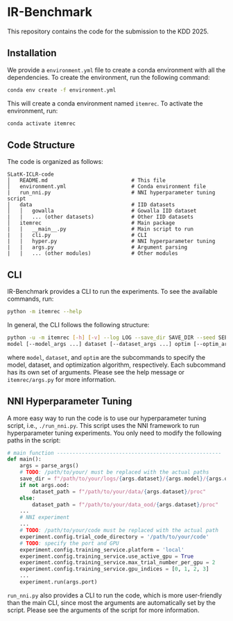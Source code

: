 # IR-Benchmark

This repository contains the code for the submission to the KDD 2025.

## Installation

We provide a `environment.yml` file to create a conda environment with all the dependencies. To create the environment, run the following command:

```bash
conda env create -f environment.yml
```

This will create a conda environment named `itemrec`. To activate the environment, run:

```bash
conda activate itemrec
```

## Code Structure

The code is organized as follows:

```
SLatK-ICLR-code
│   README.md                           # This file
│   environment.yml                     # Conda environment file
|   run_nni.py                          # NNI hyperparameter tuning script
│   data                                # IID datasets
│   │   gowalla                         # Gowalla IID dataset
|   |   ... (other datasets)            # Other IID datasets
│   itemrec                             # Main package
|   |   __main__.py                     # Main script to run 
|   |   cli.py                          # CLI
|   |   hyper.py                        # NNI hyperparameter tuning
|   |   args.py                         # Argument parsing
|   |   ... (other modules)             # Other modules
```

## CLI

IR-Benchmark provides a CLI to run the experiments. To see the available commands, run:

```bash
python -m itemrec --help
```

In general, the CLI follows the following structure:

```bash
python -u -m itemrec [-h] [-v] --log LOG --save_dir SAVE_DIR --seed SEED 
model [--model_args ...] dataset [--dataset_args ...] optim [--optim_args ...]
```

where `model`, `dataset`, and `optim` are the subcommands to specify the model, dataset, and optimization algorithm, respectively. Each subcommand has its own set of arguments. Please see the help message or `itemrec/args.py` for more information.


## NNI Hyperparameter Tuning

A more easy way to run the code is to use our hyperparameter tuning script, i.e., `./run_nni.py`. This script uses the NNI framework to run hyperparameter tuning experiments. You only need to modify the following paths in the script:

```python
# main function -----------------------------------------------------
def main():
    args = parse_args()
    # TODO: /path/to/your/ must be replaced with the actual paths
    save_dir = f"/path/to/your/logs/{args.dataset}/{args.model}/{args.optim}"
    if not args.ood:
        dataset_path = f"/path/to/your/data/{args.dataset}/proc"
    else:
        dataset_path = f"/path/to/your/data_ood/{args.dataset}/proc"
    ...
    # NNI experiment
    ...
    # TODO: /path/to/your/code must be replaced with the actual path
    experiment.config.trial_code_directory = '/path/to/your/code'
    # TODO: specify the port and GPU
    experiment.config.training_service.platform = 'local'
    experiment.config.training_service.use_active_gpu = True
    experiment.config.training_service.max_trial_number_per_gpu = 2
    experiment.config.training_service.gpu_indices = [0, 1, 2, 3]
    ...
    experiment.run(args.port)
```

`run_nni.py` also provides a CLI to run the code, which is more user-friendly than the main CLI, since most the arguments are automatically set by the script. Please see the arguments of the script for more information.
